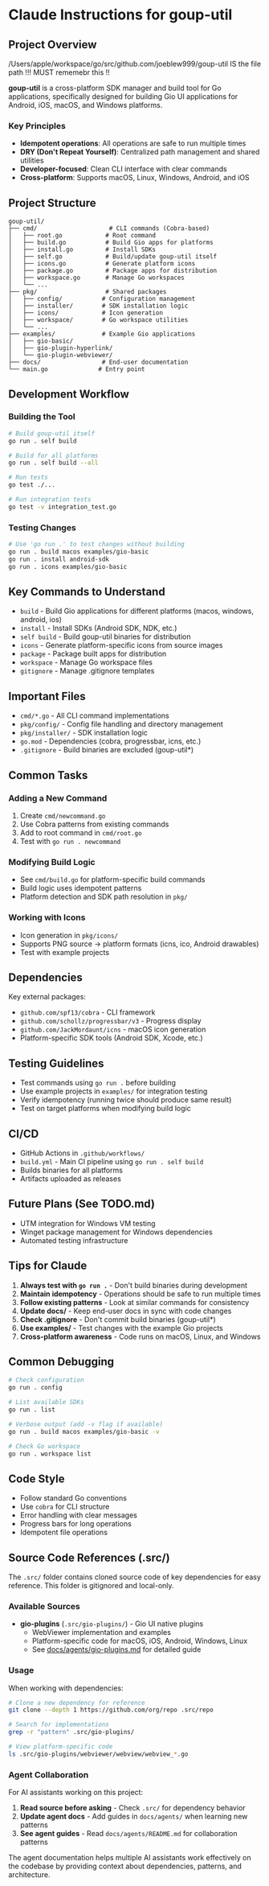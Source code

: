# Claude Instructions for goup-util

## Project Overview

/Users/apple/workspace/go/src/github.com/joeblew999/goup-util IS the file path !!! MUST rememebr this !!

**goup-util** is a cross-platform SDK manager and build tool for Go applications, specifically designed for building Gio UI applications for Android, iOS, macOS, and Windows platforms.

### Key Principles
- **Idempotent operations**: All operations are safe to run multiple times
- **DRY (Don't Repeat Yourself)**: Centralized path management and shared utilities
- **Developer-focused**: Clean CLI interface with clear commands
- **Cross-platform**: Supports macOS, Linux, Windows, Android, and iOS

## Project Structure

```
goup-util/
├── cmd/                    # CLI commands (Cobra-based)
│   ├── root.go            # Root command
│   ├── build.go           # Build Gio apps for platforms
│   ├── install.go         # Install SDKs
│   ├── self.go            # Build/update goup-util itself
│   ├── icons.go           # Generate platform icons
│   ├── package.go         # Package apps for distribution
│   ├── workspace.go       # Manage Go workspaces
│   └── ...
├── pkg/                   # Shared packages
│   ├── config/           # Configuration management
│   ├── installer/        # SDK installation logic
│   ├── icons/            # Icon generation
│   ├── workspace/        # Go workspace utilities
│   └── ...
├── examples/             # Example Gio applications
│   ├── gio-basic/
│   ├── gio-plugin-hyperlink/
│   └── gio-plugin-webviewer/
├── docs/                 # End-user documentation
└── main.go              # Entry point

```

## Development Workflow

### Building the Tool

```bash
# Build goup-util itself
go run . self build

# Build for all platforms
go run . self build --all

# Run tests
go test ./...

# Run integration tests
go test -v integration_test.go
```

### Testing Changes

```bash
# Use 'go run .' to test changes without building
go run . build macos examples/gio-basic
go run . install android-sdk
go run . icons examples/gio-basic
```

## Key Commands to Understand

- `build` - Build Gio applications for different platforms (macos, windows, android, ios)
- `install` - Install SDKs (Android SDK, NDK, etc.)
- `self build` - Build goup-util binaries for distribution
- `icons` - Generate platform-specific icons from source images
- `package` - Package built apps for distribution
- `workspace` - Manage Go workspace files
- `gitignore` - Manage .gitignore templates

## Important Files

- `cmd/*.go` - All CLI command implementations
- `pkg/config/` - Config file handling and directory management
- `pkg/installer/` - SDK installation logic
- `go.mod` - Dependencies (cobra, progressbar, icns, etc.)
- `.gitignore` - Build binaries are excluded (goup-util*)

## Common Tasks

### Adding a New Command

1. Create `cmd/newcommand.go`
2. Use Cobra patterns from existing commands
3. Add to root command in `cmd/root.go`
4. Test with `go run . newcommand`

### Modifying Build Logic

- See `cmd/build.go` for platform-specific build commands
- Build logic uses idempotent patterns
- Platform detection and SDK path resolution in `pkg/`

### Working with Icons

- Icon generation in `pkg/icons/`
- Supports PNG source → platform formats (icns, ico, Android drawables)
- Test with example projects

## Dependencies

Key external packages:
- `github.com/spf13/cobra` - CLI framework
- `github.com/schollz/progressbar/v3` - Progress display
- `github.com/JackMordaunt/icns` - macOS icon generation
- Platform-specific SDK tools (Android SDK, Xcode, etc.)

## Testing Guidelines

- Test commands using `go run .` before building
- Use example projects in `examples/` for integration testing
- Verify idempotency (running twice should produce same result)
- Test on target platforms when modifying build logic

## CI/CD

- GitHub Actions in `.github/workflows/`
- `build.yml` - Main CI pipeline using `go run . self build`
- Builds binaries for all platforms
- Artifacts uploaded as releases

## Future Plans (See TODO.md)

- UTM integration for Windows VM testing
- Winget package management for Windows dependencies
- Automated testing infrastructure

## Tips for Claude

1. **Always test with `go run .`** - Don't build binaries during development
2. **Maintain idempotency** - Operations should be safe to run multiple times
3. **Follow existing patterns** - Look at similar commands for consistency
4. **Update docs/** - Keep end-user docs in sync with code changes
5. **Check .gitignore** - Don't commit build binaries (goup-util*)
6. **Use examples/** - Test changes with the example Gio projects
7. **Cross-platform awareness** - Code runs on macOS, Linux, and Windows

## Common Debugging

```bash
# Check configuration
go run . config

# List available SDKs
go run . list

# Verbose output (add -v flag if available)
go run . build macos examples/gio-basic -v

# Check Go workspace
go run . workspace list
```

## Code Style

- Follow standard Go conventions
- Use `cobra` for CLI structure
- Error handling with clear messages
- Progress bars for long operations
- Idempotent file operations

## Source Code References (.src/)

The `.src/` folder contains cloned source code of key dependencies for easy reference. This folder is gitignored and local-only.

### Available Sources

- **gio-plugins** (`.src/gio-plugins/`) - Gio UI native plugins
  - WebViewer implementation and examples
  - Platform-specific code for macOS, iOS, Android, Windows, Linux
  - See [docs/agents/gio-plugins.md](docs/agents/gio-plugins.md) for detailed guide

### Usage

When working with dependencies:

```bash
# Clone a new dependency for reference
git clone --depth 1 https://github.com/org/repo .src/repo

# Search for implementations
grep -r "pattern" .src/gio-plugins/

# View platform-specific code
ls .src/gio-plugins/webviewer/webview/webview_*.go
```

### Agent Collaboration

For AI assistants working on this project:

1. **Read source before asking** - Check `.src/` for dependency behavior
2. **Update agent docs** - Add guides in `docs/agents/` when learning new patterns
3. **See agent guides** - Read `docs/agents/README.md` for collaboration patterns

The agent documentation helps multiple AI assistants work effectively on the codebase by providing context about dependencies, patterns, and architecture.
